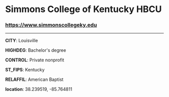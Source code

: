 # Simmons College of Kentucky HBCU
### https://www.simmonscollegeky.edu
---
**CITY**: Louisville

**HIGHDEG**: Bachelor's degree

**CONTROL**: Private nonprofit

**ST_FIPS**: Kentucky

**RELAFFIL**: American Baptist

**location**: 38.239519, -85.764811